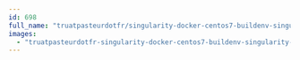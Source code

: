 ```yaml
---
id: 698
full_name: "truatpasteurdotfr/singularity-docker-centos7-buildenv-singularity-release-2.4.3"
images: 
  - "truatpasteurdotfr-singularity-docker-centos7-buildenv-singularity-release-2.4.3-latest"
---
```


